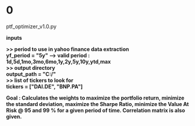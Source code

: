 # 0

ptf_optimizer_v1.0.py

<strong> inputs <strong />

<strong>  >> period to use in yahoo finance data extraction <strong /><br />
yf_period = "5y"  --> valid period : 1d,5d,1mo,3mo,6mo,1y,2y,5y,10y,ytd,max  <br />
<strong> >> output directory  <strong /><br />
output_path = "C:/"  <br />
<strong> >> list of tickers to look for  <strong /><br />
tickers = ["DAI.DE", "BNP.PA"]  <br />

Goal :
Calculates the weights to maximize the portfolio return, minimize the standard deviation, maximize the Sharpe Ratio, minimize the Value At Risk @ 95 and 99 % for a given period of time.
Correlation matrix is also given.
